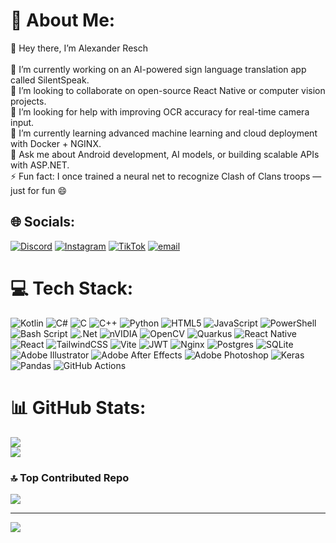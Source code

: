 # 💫 About Me:
👋 Hey there, I’m Alexander Resch<br><br>🔭 I’m currently working on an AI-powered sign language translation app called SilentSpeak.<br>🤝 I’m looking to collaborate on open-source React Native or computer vision projects.<br>👐 I’m looking for help with improving OCR accuracy for real-time camera input.<br>🌱 I’m currently learning advanced machine learning and cloud deployment with Docker + NGINX.<br>💬 Ask me about Android development, AI models, or building scalable APIs with ASP.NET.<br>⚡ Fun fact: I once trained a neural net to recognize Clash of Clans troops — just for fun 😄


## 🌐 Socials:
[![Discord](https://img.shields.io/badge/Discord-%237289DA.svg?logo=discord&logoColor=white)](https://discord.gg/error404x_x) [![Instagram](https://img.shields.io/badge/Instagram-%23E4405F.svg?logo=Instagram&logoColor=white)](https://instagram.com/__its.just.alex__) [![TikTok](https://img.shields.io/badge/TikTok-%23000000.svg?logo=TikTok&logoColor=white)](https://tiktok.com/@__its.just.alex__) [![email](https://img.shields.io/badge/Email-D14836?logo=gmail&logoColor=white)](mailto:alexander@resch-web.at) 

# 💻 Tech Stack:
![Kotlin](https://img.shields.io/badge/kotlin-%237F52FF.svg?style=flat&logo=kotlin&logoColor=white) ![C#](https://img.shields.io/badge/c%23-%23239120.svg?style=flat&logo=csharp&logoColor=white) ![C](https://img.shields.io/badge/c-%2300599C.svg?style=flat&logo=c&logoColor=white) ![C++](https://img.shields.io/badge/c++-%2300599C.svg?style=flat&logo=c%2B%2B&logoColor=white) ![Python](https://img.shields.io/badge/python-3670A0?style=flat&logo=python&logoColor=ffdd54) ![HTML5](https://img.shields.io/badge/html5-%23E34F26.svg?style=flat&logo=html5&logoColor=white) ![JavaScript](https://img.shields.io/badge/javascript-%23323330.svg?style=flat&logo=javascript&logoColor=%23F7DF1E) ![PowerShell](https://img.shields.io/badge/PowerShell-%235391FE.svg?style=flat&logo=powershell&logoColor=white) ![Bash Script](https://img.shields.io/badge/bash_script-%23121011.svg?style=flat&logo=gnu-bash&logoColor=white) ![.Net](https://img.shields.io/badge/.NET-5C2D91?style=flat&logo=.net&logoColor=white) ![nVIDIA](https://img.shields.io/badge/cuda-000000.svg?style=flat&logo=nVIDIA&logoColor=green) ![OpenCV](https://img.shields.io/badge/opencv-%23white.svg?style=flat&logo=opencv&logoColor=white) ![Quarkus](https://img.shields.io/badge/quarkus-%234794EB.svg?style=flat&logo=quarkus&logoColor=white) ![React Native](https://img.shields.io/badge/react_native-%2320232a.svg?style=flat&logo=react&logoColor=%2361DAFB) ![React](https://img.shields.io/badge/react-%2320232a.svg?style=flat&logo=react&logoColor=%2361DAFB) ![TailwindCSS](https://img.shields.io/badge/tailwindcss-%2338B2AC.svg?style=flat&logo=tailwind-css&logoColor=white) ![Vite](https://img.shields.io/badge/vite-%23646CFF.svg?style=flat&logo=vite&logoColor=white) ![JWT](https://img.shields.io/badge/JWT-black?style=flat&logo=JSON%20web%20tokens) ![Nginx](https://img.shields.io/badge/nginx-%23009639.svg?style=flat&logo=nginx&logoColor=white) ![Postgres](https://img.shields.io/badge/postgres-%23316192.svg?style=flat&logo=postgresql&logoColor=white) ![SQLite](https://img.shields.io/badge/sqlite-%2307405e.svg?style=flat&logo=sqlite&logoColor=white) ![Adobe Illustrator](https://img.shields.io/badge/adobe%20illustrator-%23FF9A00.svg?style=flat&logo=adobe%20illustrator&logoColor=white) ![Adobe After Effects](https://img.shields.io/badge/Adobe%20After%20Effects-9999FF.svg?style=flat&logo=Adobe%20After%20Effects&logoColor=white) ![Adobe Photoshop](https://img.shields.io/badge/adobe%20photoshop-%2331A8FF.svg?style=flat&logo=adobe%20photoshop&logoColor=white) ![Keras](https://img.shields.io/badge/Keras-%23D00000.svg?style=flat&logo=Keras&logoColor=white) ![Pandas](https://img.shields.io/badge/pandas-%23150458.svg?style=flat&logo=pandas&logoColor=white) ![GitHub Actions](https://img.shields.io/badge/github%20actions-%232671E5.svg?style=flat&logo=githubactions&logoColor=white)
# 📊 GitHub Stats:
![](https://github-readme-stats.vercel.app/api?username=Alex8734&theme=dark&hide_border=false&include_all_commits=false&count_private=false)<br/>
![](https://github-readme-stats.vercel.app/api/top-langs/?username=Alex8734&theme=dark&hide_border=false&include_all_commits=false&count_private=false&layout=compact)

### 🔝 Top Contributed Repo
![](https://github-contributor-stats.vercel.app/api?username=Alex8734&limit=5&theme=dark&combine_all_yearly_contributions=true)

---
[![](https://visitcount.itsvg.in/api?id=Alex8734&icon=3&color=4)](https://visitcount.itsvg.in)

<!-- Proudly created with GPRM ( https://gprm.itsvg.in ) -->
